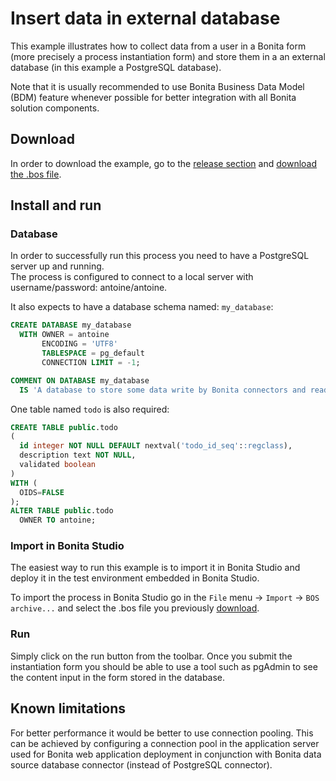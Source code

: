 # Insert data in external database

This example illustrates how to collect data from a user in a Bonita form (more precisely a process instantiation form) and store them in a an external database (in this example a PostgreSQL database).

Note that it is usually recommended to use Bonita Business Data Model (BDM) feature whenever possible for better integration with all Bonita solution components.

## Download

In order to download the example, go to the [release section](https://github.com//Bonitasoft-Community/insert-external-database/releases) and [download the .bos file](https://github.com//Bonitasoft-Community/insert-external-database/releases/latest/download/insert-external-database.bos).

## Install and run

### Database

In order to successfully run this process you need to have a PostgreSQL server up and running.  
The process is configured to connect to a local server with username/password: antoine/antoine.

It also expects to have a database schema named: `my_database`:

```SQL
CREATE DATABASE my_database
  WITH OWNER = antoine
       ENCODING = 'UTF8'
       TABLESPACE = pg_default
       CONNECTION LIMIT = -1;

COMMENT ON DATABASE my_database
  IS 'A database to store some data write by Bonita connectors and read by Bonita REST API extensions (and optionnal connectors)';
```

One table named `todo` is also required:

```SQL
CREATE TABLE public.todo
(
  id integer NOT NULL DEFAULT nextval('todo_id_seq'::regclass),
  description text NOT NULL,
  validated boolean
)
WITH (
  OIDS=FALSE
);
ALTER TABLE public.todo
  OWNER TO antoine;
```

### Import in Bonita Studio

The easiest way to run this example is to import it in Bonita Studio and deploy it in the test environment embedded in Bonita Studio.

To import the process in Bonita Studio go in the `File` menu -> `Import` -> `BOS archive...` and select the .bos file you previously [download](#download).

### Run

Simply click on the run button from the toolbar. Once you submit the instantiation form you should be able to use a tool such as pgAdmin to see the content input in the form stored in the database.

## Known limitations

For better performance it would be better to use connection pooling. This can be achieved by configuring a connection pool in the application server used for Bonita web application deployment in conjunction with Bonita data source database connector (instead of PostgreSQL connector).



